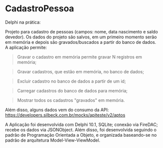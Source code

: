 # CadastroPessoa

Delphi na prática:

Projeto para cadastro de pessoas (campos: nome, data nascimento e saldo devedor). Os dados do projeto são salvos, em um primeiro momento serão em memória e depois são gravados/buscados a partir do banco de dados.
A aplicação permite:
> Gravar o cadastro em memória permite gravar N registros em memória;

> Gravar cadastros, que estão em memória, no banco de dados;

> Excluir cadastro no banco de dados a partir de um id;

> Carregar cadastros do banco de dados para memória;

> Mostrar todos os cadastros "gravados" em memória.

Além disso, alguns dados vem do consumo da API: https://developers.silbeck.com.br/mocks/apiteste/v2/aptos

A Aplicação foi desenvolvida com Delphi 10.1, SQLite; conexão via FireDAC; recebe os dados via JSONObject. Além disso, foi desenvolvida seguindo o padrão de Programação Orientada a Objeto, e organizada baseando-se no padrão de arquitetura Model-View-ViewModel.
